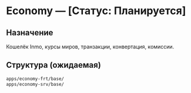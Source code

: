 # Economy — [Статус: Планируется]

## Назначение

Кошелёк Inmo, курсы миров, транзакции, конвертация, комиссии.

## Структура (ожидаемая)

```txt
apps/economy-frt/base/
apps/economy-srv/base/
```
